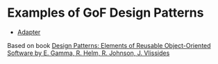 # Examples of GoF Design Patterns

* [Adapter](https://github.com/krlbsk/DesignPatterns/tree/main/Adapter/Adapter.playground)

Based on book [Design Patterns: Elements of Reusable Object-Oriented Software by E. Gamma, R. Helm, R. Johnson, J. Vlissides](https://www.amazon.com/Design-Patterns-Elements-Reusable-Object-Oriented/dp/0201633612)
